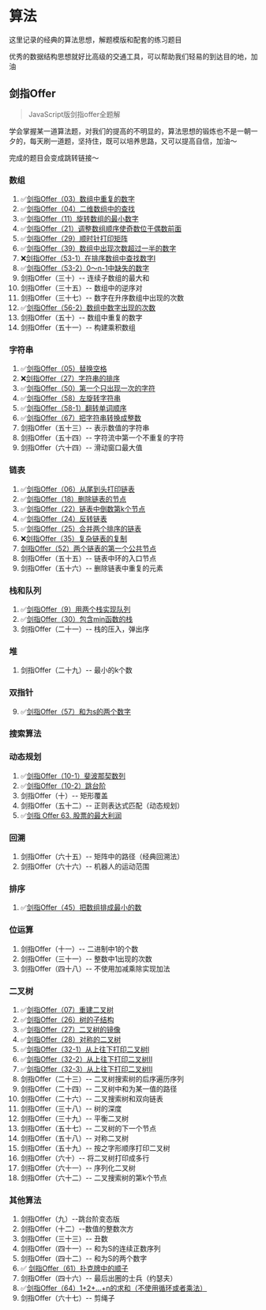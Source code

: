 # 算法

这里记录的经典的算法思想，解题模版和配套的练习题目

优秀的数据结构思想就好比高级的交通工具，可以帮助我们轻易的到达目的地，加油

## 剑指Offer

> JavaScript版剑指offer全题解

学会掌握某一道算法题，对我们的提高的不明显的，算法思想的锻炼也不是一朝一夕的，每天刷一道题，坚持住，既可以培养思路，又可以提高自信，加油～

完成的题目会变成跳转链接～

### 数组

1. ✅[剑指Offer（03）数组中重复的数字](./leetcode/offer03.md)
2. ✅[剑指Offer（04）二维数组中的查找](./leetcode/offer04.md)
3. ✅[剑指Offer（11）旋转数组的最小数字](./leetcode/offer11.md)
4. ✅[剑指Offer（21）调整数组顺序使奇数位于偶数前面](./leetcode/offer21.md)
5. ✅[剑指Offer（29）顺时针打印矩阵](./leetcode/offer29.md)
6. ✅[剑指Offer（39）数组中出现次数超过一半的数字](./leetcode/offer39.md)
7. ❌[剑指Offer（53-1）在排序数组中查找数字I](./leetcode/offer53-1.md)
8. ✅[剑指Offer（53-2）0～n-1中缺失的数字](./leetcode/offer53-2.md)
10. 剑指Offer（三十）-- 连续子数组的最大和
11. 剑指Offer（三十五）-- 数组中的逆序对
12. 剑指Offer（三十七）-- 数字在升序数组中出现的次数
13. ✅[剑指Offer（56-2）数组中数字出现的次数](./leetcode/offer56-2.md)
14.  剑指Offer（五十）-- 数组中重复的数字
15. 剑指Offer（五十一）-- 构建乘积数组

### 字符串

1. ✅[剑指Offer（05）替换空格](./leetcode/offer05.md)
2. ❌[剑指Offer（27）字符串的排序](./leetcode/offer27.md)
3. ✅[剑指Offer（50）第一个只出现一次的字符](./leetcode/offer50.md)
4. ✅[剑指Offer（58）左旋转字符串](./leetcode/offer58.md)
5. ✅[剑指Offer（58-1）翻转单词顺序](./leetcode/offer58-1.md)
6. ✅[剑指Offer（67）把字符串转换成整数](./leetcode/offer67.md)
7. 剑指Offer（五十三）-- 表示数值的字符串
8.  剑指Offer（五十四）-- 字符流中第一个不重复的字符
9.  剑指Offer（六十四）-- 滑动窗口最大值

### 链表

1. ✅[剑指Offer（06）从尾到头打印链表](./leetcode/offer06.md)
2. ✅[剑指Offer（18）删除链表的节点](./leetcode/offer18.md)
3. ✅[剑指Offer（22）链表中倒数第k个节点](./leetcode/offer22.md)
4. ✅[剑指Offer（24）反转链表](./leetcode/offer24.md)
5. ✅[剑指Offer（25）合并两个排序的链表](./leetcode/offer25.md)
6. ❌[剑指Offer（35）复杂链表的复制](./leetcode/offer35.md)
7. [剑指Offer（52）两个链表的第一个公共节点](./leetcode/offer52.md)
8. 剑指Offer（五十五）-- 链表中环的入口节点
9. 剑指Offer（五十六）-- 删除链表中重复的元素

### 栈和队列

1. ✅[剑指Offer（9）用两个栈实现队列](./leetcode/offer09.md)
2. ✅[剑指Offer（30）包含min函数的栈](./leetcode/offer30.md)
3. 剑指Offer（二十一）-- 栈的压入，弹出序

### 堆

1. 剑指Offer（二十九）-- 最小的k个数


### 双指针

9. ✅[剑指Offer（57）和为s的两个数字](./leetcode/offer57.md)

### 搜索算法


### 动态规划

1. ✅[剑指Offer（10-1）斐波那契数列](./leetcode/offer10-1.md)
2. ✅[剑指Offer（10-2）跳台阶](./leetcode/offer10-2.md)
3. 剑指Offer（十）-- 矩形覆盖
4. 剑指Offer（五十二）-- 正则表达式匹配（动态规划）
5. ✅[剑指 Offer 63. 股票的最大利润](./leetcode/offer63.md)

### 回溯

1. 剑指Offer（六十五）-- 矩阵中的路径（经典回溯法）
2. 剑指Offer（六十六）-- 机器人的运动范围

### 排序

1. ✅[剑指Offer（45）把数组排成最小的数](./leetcode/offer45.md)

### 位运算

1. 剑指Offer（十一）-- 二进制中1的个数
2. 剑指Offer（三十一）-- 整数中1出现的次数
3. 剑指Offer（四十八）-- 不使用加减乘除实现加法

### 二叉树

1. ✅[剑指Offer（07）重建二叉树](./leetcode/offer07.md)
2. ✅[剑指Offer（26）树的子结构](./leetcode/offer26.md)
3. ✅[剑指Offer（27）二叉树的镜像](./leetcode/offer27.md)
4. ✅[剑指Offer（28）对称的二叉树](./leetcode/offer28.md)
5. ✅[剑指Offer（32-1）从上往下打印二叉树I](./leetcode/offer32-1.md)
6. ✅[剑指Offer（32-2）从上往下打印二叉树II](./leetcode/offer32-2.md)
7. ✅[剑指Offer（32-3）从上往下打印二叉树II](./leetcode/offer32-3.md)
8. 剑指Offer（二十三）-- 二叉树搜索树的后序遍历序列
9. 剑指Offer（二十四）-- 二叉树中和为某一值的路径
10. 剑指Offer（二十六）-- 二叉搜索树和双向链表
11. 剑指Offer（三十八）-- 树的深度
12. 剑指Offer（三十九）-- 平衡二叉树
13. 剑指Offer（五十七）-- 二叉树的下一个节点
14. 剑指Offer（五十八）-- 对称二叉树
15. 剑指Offer（五十九）-- 按之字形顺序打印二叉树
16. 剑指Offer（六十）-- 将二叉树打印成多行
17. 剑指Offer（六十一）-- 序列化二叉树
18. 剑指Offer（六十二）-- 二叉搜索树的第k个节点

### 其他算法

1. 剑指Offer（九）--跳台阶变态版
2. 剑指Offer（十二）--数值的整数次方
3. 剑指Offer（三十三）-- 丑数
4. 剑指Offer（四十一）-- 和为S的连续正数序列
5. 剑指Offer（四十二）-- 和为S的两个数字
6. ✅ [剑指Offer（61）扑克牌中的顺子](./leetcode/offer61.md)
7. 剑指Offer（四十六）-- 最后出圈的士兵（约瑟夫）
8. ✅[剑指Offer（64）1+2+...+n的求和（不使用循环或者乘法）](./leetcode/offer64.md)
9. 剑指Offer（六十七）-- 剪绳子
